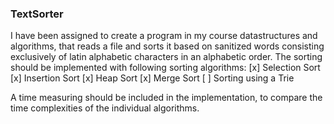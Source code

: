 ### TextSorter

I have been assigned to create a program in my course datastructures and algorithms, that reads a file and sorts it based on sanitized words consisting exclusively of latin alphabetic characters in an alphabetic order.
The sorting should be implemented with following sorting algorithms:
[x] Selection Sort
[x] Insertion Sort
[x] Heap Sort
[x] Merge Sort
[ ] Sorting using a Trie

A time measuring should be included in the implementation, to compare the time complexities of the individual algorithms.
